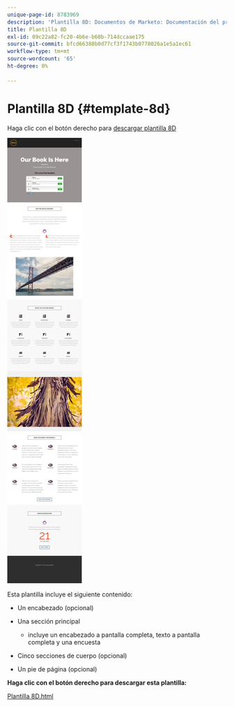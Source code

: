 ```yaml
---
unique-page-id: 8783969
description: 'Plantilla 8D: Documentos de Marketo: Documentación del producto'
title: Plantilla 8D
exl-id: 09c22a82-fc20-4b6e-b60b-714dccaae175
source-git-commit: bfcd66388b0d77cf3f1743b0778026a1e5a1ec61
workflow-type: tm+mt
source-wordcount: '65'
ht-degree: 0%

---
```


# Plantilla 8D {#template-8d}

Haga clic con el botón derecho para [descargar plantilla 8D](https://experienceleague.adobe.com/landing/marketo/lp-templates/template-8d.html)

![](assets/image2015-7-29-14-3a28-3a56.png)

Esta plantilla incluye el siguiente contenido:

* Un encabezado (opcional)
* Una sección principal

   * incluye un encabezado a pantalla completa, texto a pantalla completa y una encuesta

* Cinco secciones de cuerpo (opcional)
* Un pie de página (opcional)

**Haga clic con el botón derecho para descargar esta plantilla:**

[Plantilla 8D.html](https://experienceleague.adobe.com/landing/marketo/lp-templates/template-8d.html)
